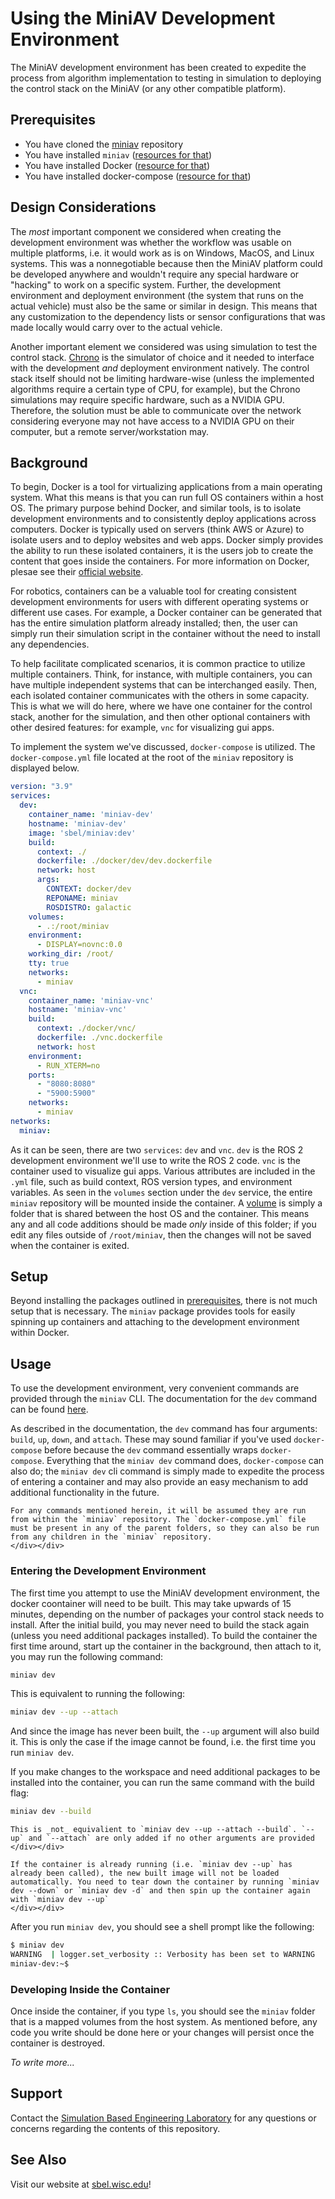 # Using the MiniAV Development Environment

The MiniAV development environment has been created to expedite the process from algorithm implementation to testing in simulation to deploying the control stack on the MiniAV (or any other compatible platform). 

## Prerequisites

- You have cloned the [miniav](https://github.com/uwsbel/miniav) repository
- You have installed `miniav` ([resources for that](https://projects.sbel.org/miniav/))
- You have installed Docker ([resource for that](https://docs.docker.com/get-docker/))
- You have installed docker-compose ([resource for that](https://docs.docker.com/compose/install/))

## Design Considerations

The _most_ important component we considered when creating the development environment was whether the workflow was usable on multiple platforms, i.e. it would work as is on Windows, MacOS, and Linux systems. This was a nonnegotiable because then the MiniAV platform could be developed anywhere and wouldn't require any special hardware or "hacking" to work on a specific system. Further, the development environment and deployment environment (the system that runs on the actual vehicle) must also be the same or similar in design. This means that any customization to the dependency lists or sensor configurations that was made locally would carry over to the actual vehicle.

Another important element we considered was using simulation to test the control stack. [Chrono](https://projectchrono.org) is the simulator of choice and it needed to interface with the development _and_ deployment environment natively. The control stack itself should not be limiting hardware-wise (unless the implemented algorithms require a certain type of CPU, for example), but the Chrono simulations may require specific hardware, such as a NVIDIA GPU. Therefore, the solution must be able to communicate over the network considering everyone may not have access to a NVIDIA GPU on their computer, but a remote server/workstation may.

## Background

To begin, Docker is a tool for virtualizing applications from a main operating system. What this means is that you can run full OS containers within a host OS. The primary purpose behind Docker, and similar tools, is to isolate development environments and to consistently deploy applications across computers. Docker is typically used on servers (think AWS or Azure) to isolate users and to deploy websites and web apps. Docker simply provides the ability to run these isolated containers, it is the users job to create the content that goes inside the containers. For more information on Docker, plesae see their [official website](https://www.docker.com/).

For robotics, containers can be a valuable tool for creating consistent development environments for users with different operating systems or different use cases. For example, a Docker container can be generated that has the entire simulation platform already installed; then, the user can simply run their simulation script in the container without the need to install any dependencies.

To help facilitate complicated scenarios, it is common practice to utilize multiple containers. Think, for instance, with multiple containers, you can have multiple independent systems that can be interchanged easily. Then, each isolated container communicates with the others in some capacity. This is what we will do here, where we have one container for the control stack, another for the simulation, and then other optional containers with other desired features: for example, `vnc` for visualizing gui apps.

To implement the system we've discussed, `docker-compose` is utilized. The `docker-compose.yml` file located at the root of the `miniav` repository is displayed below.

```yaml
version: "3.9"
services:
  dev:
    container_name: 'miniav-dev'
    hostname: 'miniav-dev'
    image: 'sbel/miniav:dev'
    build:
      context: ./
      dockerfile: ./docker/dev/dev.dockerfile
      network: host
      args:
        CONTEXT: docker/dev
        REPONAME: miniav
        ROSDISTRO: galactic
    volumes:
      - .:/root/miniav
    environment:
      - DISPLAY=novnc:0.0
    working_dir: /root/
    tty: true
    networks:
      - miniav
  vnc:
    container_name: 'miniav-vnc'
    hostname: 'miniav-vnc'
    build:
      context: ./docker/vnc/
      dockerfile: ./vnc.dockerfile
      network: host
    environment:
      - RUN_XTERM=no
    ports:
      - "8080:8080"
      - "5900:5900"
    networks:
      - miniav
networks:
  miniav:
```

As it can be seen, there are two `services`: `dev` and `vnc`. `dev` is the ROS 2 development environment we'll use to write the ROS 2 code. `vnc` is the container used to visualize gui apps. Various attributes are included in the `.yml` file, such as build context, ROS version types, and environment variables. As seen in the `volumes` section under the `dev` service, the entire `miniav` repository will be mounted inside the container. A [volume](https://docs.docker.com/storage/volumes/) is simply a folder that is shared between the host OS and the container. This means any and all code additions should be made _only_ inside of this folder; if you edit any files outside of `/root/miniav`, then the changes will not be saved when the container is exited.

## Setup

Beyond installing the packages outlined in [prerequisites](#prerequisites), there is not much setup that is necessary. The `miniav` package provides tools for easily spinning up containers and attaching to the development environment within Docker.

## Usage

To use the development environment, very convenient commands are provided through the `miniav` CLI. The documentation for the `dev` command can be found [here](http://projects.sbel.org/miniav/usage.html#dev).

As described in the documentation, the `dev` command has four arguments: `build`, `up`, `down`, and `attach`. These may sound familiar if you've used `docker-compose` before because the `dev` command essentially wraps `docker-compose`. Everything that the `miniav dev` command does, `docker-compose` can also do; the `miniav dev` cli command is simply made to expedite the process of entering a container and may also provide an easy mechanism to add additional functionality in the future.

```{note}
For any commands mentioned herein, it will be assumed they are run from within the `miniav` repository. The `docker-compose.yml` file must be present in any of the parent folders, so they can also be run from any children in the `miniav` repository.
</div></div>
```

### Entering the Development Environment

The first time you attempt to use the MiniAV development environment, the docker coontainer will need to be built. This may take upwards of 15 minutes, depending on the number of packages your control stack needs to install. After the initial build, you may never need to build the stack again (unless you need additional packages installed). To build the container the first time around, start up the container in the background, then attach to it, you may run the following command:

```bash
miniav dev
```

This is equivalent to running the following:

```bash
miniav dev --up --attach
```

And since the image has never been built, the `--up` argument will also build it. This is only the case if the image cannot be found, i.e. the first time you run `miniav dev`.

If you make changes to the workspace and need additional packages to be installed into the container, you can run the same command with the build flag:

```bash
miniav dev --build
```

```{note}
This is _not_ equivalient to `miniav dev --up --attach --build`. `--up` and `--attach` are only added if no other arguments are provided
</div></div> 
```

```{warning}
If the container is already running (i.e. `miniav dev --up` has already been called), the new built image will not be loaded automatically. You need to tear down the container by running `miniav dev --down` or `miniav dev -d` and then spin up the container again with `miniav dev --up`
</div></div> 
```

After you run `miniav dev`, you should see a shell prompt like the following:

```bash
$ miniav dev
WARNING  | logger.set_verbosity :: Verbosity has been set to WARNING
miniav-dev:~$
```

### Developing Inside the Container

Once inside the container, if you type `ls`, you should see the `miniav` folder that is a mapped volumes from the host system. As mentioned before, any code you write should be done here or your changes will persist once the container is destroyed.

_To write more..._

## Support

Contact the [Simulation Based Engineering Laboratory](mailto:negrut@wisc.edu) for any questions or concerns regarding the contents of this repository.

## See Also

Visit our website at [sbel.wisc.edu](https://sbel.wisc.edu)!

